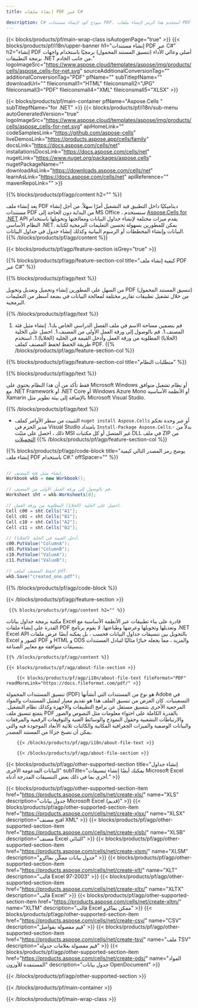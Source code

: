 ```yaml
---
title: إنشاء ملفات PDF عبر C# 

description: C# نموذج كود لإنشاء مستندات PDF. استخدم هذا الرمز لإنشاء ملفات PDF داخل VB .NET أو Asp .NET أو أي تطبيق قائم على .NET.
---
```

{{< blocks/products/pf/main-wrap-class isAutogenPage="true" >}}
{{< blocks/products/pf/i18n/upper-banner h1="إنشاء مستندات PDF عبر C#" h2="إنشاء PDF أصلي وعالي الأداء (تنسيق المستند المحمول) برمجيًا باستخدام واجهات برمجة التطبيقات .NET من جانب الخادم." logoImageSrc="https://www.aspose.cloud/templates/aspose/img/products/cells/aspose_cells-for-net.svg" sourceAdditionalConversionTag="" additionalConversionTag="PDF" pfName="" subTitlepfName="" downloadUrl="" fileiconsmall1="HTML" fileiconsmall2="JPG" fileiconsmall3="PDF" fileiconsmall4="XML" fileiconsmall5="XLSX" >}}

{{< blocks/products/pf/main-container pfName="Aspose.Cells " subTitlepfName="for .NET" >}}
{{< blocks/products/pf/i18n/sub-menu autoGeneratedVersion="true" logoImageSrc="https://www.aspose.cloud/templates/aspose/img/products/cells/aspose_cells-for-net.svg" apiHomeLink="" codeSamplesLink="https://github.com/aspose-cells" liveDemosLink="https://products.aspose.app/cells/family" docsLink="https://docs.aspose.com/cells/net" installationsDocsLink="https://docs.aspose.com/cells/net" nugetLink="https://www.nuget.org/packages/aspose.cells" nugetPackageName="" downloadAsLink="https://downloads.aspose.com/cells/net" learnAsLink="https://docs.aspose.com/cells/net" apiReference="" mavenRepoLink="" >}}

{{% blocks/products/pf/agp/content h2="" %}}

 يعد إنشاء ملف PDF ديناميكيًا داخل التطبيق قيد التشغيل أمرًا سهلاً. من أجل إنشاء مستندات PDF من البداية دون الحاجة إلى MS Office ، سنستخدم
 [Aspose.Cells for .NET](https://products.aspose.com/cells/net) 
 API يقدم ميزات مختلفة لإنشاء جداول البيانات ومعالجتها وتحويلها باستخدام النظام الأساسي .NET. يمكن للمطورين بسهولة تحسين التعليمات البرمجية لكتابة البيانات وإنشاء المخططات أو الرسوم البيانية وكذلك إنشاء جدول في جداول البيانات.
{{% /blocks/products/pf/agp/content %}}

{{< blocks/products/pf/agp/feature-section isGrey="true" >}}

{{% blocks/products/pf/agp/feature-section-col title="كيفية إنشاء ملف PDF عبر C#" %}}

{{% blocks/products/pf/agp/text %}}

 من السهل على المطورين إنشاء وتحميل وتعديل وتحويل PDF (تنسيق المستند المحمول) من خلال تشغيل تطبيقات تقارير مختلفة لمعالجة البيانات في بضعة أسطر من التعليمات البرمجية.

{{% /blocks/products/pf/agp/text %}}

1. قم بتضمين مساحة الاسم في ملف الفصل الدراسي الخاص بك1. إنشاء مثيل فئة المصنف.1. قم بالوصول إلى ورقة العمل الأولى من المصنف.1. احصل على الخلية (الخلايا) المطلوبة من ورقة العمل وأدخل القيمة في الخلية (الخلايا).1. استخدم طريقة الحفظ لحفظ المصنف كملف PDF.
{{% /blocks/products/pf/agp/feature-section-col %}}

{{% blocks/products/pf/agp/feature-section-col title="متطلبات النظام" %}}

{{% blocks/products/pf/agp/text %}}

 فقط تأكد من أن هذا النظام يحتوي على Microsoft Windows أو نظام تشغيل متوافق مع .NET Framework أو .NET Core أو Windows Azure Mono أو الأنظمة الأساسية Xamarin بالإضافة إلى بيئة تطوير مثل Microsoft Visual Studio. 

{{% /blocks/products/pf/agp/text %}}

- التثبيت من سطر الأوامر كملف <code>nuget install Aspose.Cells</code> أو عبر وحدة تحكم مدير الحزم في Visual Studio بامتداد <code>Install-Package Aspose.Cells</code>.- بدلاً من ذلك ، احصل على مثبّت MSI غير المتصل أو كل مكتبات DLL في ملف ZIP من <a href="https://downloads.aspose.com/cells/net">التحميلات</a>
{{% /blocks/products/pf/agp/feature-section-col %}}

{{% blocks/products/pf/agp/code-block title="يوضح رمز المصدر التالي كيفية إنشاء ملف PDF باستخدام C#." offSpacer="" %}}

```cs

// إنشاء مثيل فئة المصنف.
Workbook wkb = new Workbook();

// قم بالوصول إلى ورقة العمل الأولى من المصنف.
Worksheet sht = wkb.Worksheets[0];

// احصل على الخلية (الخلايا) المطلوبة من ورقة العمل.
Cell c00 = sht.Cells["A1"];
Cell c01 = sht.Cells["B1"];
Cell c10 = sht.Cells["A2"];
Cell c11 = sht.Cells["B2"];

// أدخل القيمة في الخلية (الخلايا).
c00.PutValue("ColumnA");
c01.PutValue("ColumnB");
c10.PutValue("ValueA");
c11.PutValue("ValueB");

// احفظ المصنف كملف pdf.
wkb.Save("created_one.pdf");


```

{{% /blocks/products/pf/agp/code-block %}}

{{< /blocks/products/pf/agp/feature-section >}}

<!-- aboutfile Starts -->

     
     {{% blocks/products/pf/agp/content h2="" %}}

 مكتبة برمجة جداول بيانات Excel قادرة على بناء تطبيقات عبر الأنظمة الأساسية مع القدرة على إنشاء ملفات PDF وتعديلها وتحويلها وعرضها وطباعتها. لا يقوم برنامج .NET Excel API بالتحويل بين تنسيقات جداول البيانات فحسب ، بل يمكنه أيضًا عرض ملفات Excel كصور و PDF و HTML و ODS والمزيد ، مما يجعله خيارًا مثاليًا لتبادل المستندات بتنسيقات متوافقة مع معايير الصناعة.

    {{% /blocks/products/pf/agp/content %}}

    {{< blocks/products/pf/agp/about-file-section >}}

        {{< blocks/products/pf/agp/i18n/about-file-text fileFormat="PDF" readMoreLink="https://docs.fileformat.com/pdf/" >}}
تنسيق المستندات المحمولة (PDF) هو نوع من المستندات التي أنشأتها Adobe في التسعينيات. كان الغرض من تنسيق الملف هذا هو تقديم معيار لتمثيل المستندات والمواد المرجعية الأخرى بتنسيق مستقل عن برامج التطبيقات والأجهزة وكذلك نظام التشغيل. يتمتع تنسيق ملف PDF بالقدرة الكاملة على احتواء معلومات مثل النصوص والصور والارتباطات التشعبية وحقول النموذج والوسائط الغنية والتوقيعات الرقمية والمرفقات والبيانات الوصفية والميزات الجغرافية المكانية والكائنات ثلاثية الأبعاد الموجودة فيه والتي يمكن أن تصبح جزءًا من المستند المصدر.

        {{< /blocks/products/pf/agp/i18n/about-file-text >}}

        {{< /blocks/products/pf/agp/about-file-section >}}

          

<!-- aboutfile Ends -->

{{< blocks/products/pf/agp/other-supported-section title="إنشاء جداول البيانات المدعومة الأخرى" subTitle="يمكنك أيضًا إنشاء تنسيقات Microsoft Excel أخرى بما في ذلك بعض التنسيقات المدرجة أدناه." >}}

{{< blocks/products/pf/agp/other-supported-section-item href="https://products.aspose.com/cells/net/create-xls/" name="XLS" description="جدول بيانات Microsoft Excel (قديم)" >}} 
{{< blocks/products/pf/agp/other-supported-section-item href="https://products.aspose.com/cells/net/create-xlsx/" name="XLSX" description="افتح مصنف XML" >}} 
{{< blocks/products/pf/agp/other-supported-section-item href="https://products.aspose.com/cells/net/create-xlsb/" name="XLSB" description="مصنف Excel الثنائي" >}} 
{{< blocks/products/pf/agp/other-supported-section-item href="https://products.aspose.com/cells/net/create-xlsm/" name="XLSM" description="جدول بيانات ممكّن بماكرو" >}} 
{{< blocks/products/pf/agp/other-supported-section-item href="https://products.aspose.com/cells/net/create-xlt/" name="XLT" description="قالب Excel 97-2003" >}} 
{{< blocks/products/pf/agp/other-supported-section-item href="https://products.aspose.com/cells/net/create-xltx/" name="XLTX" description="قالب Excel" >}} 
{{< blocks/products/pf/agp/other-supported-section-item href="https://products.aspose.com/cells/net/create-xltm/" name="XLTM" description="قالب Excel ممكن بماكرو" >}} 
{{< blocks/products/pf/agp/other-supported-section-item href="https://products.aspose.com/cells/net/create-csv/" name="CSV" description="قيم مفصولة بفواصل" >}} 
{{< blocks/products/pf/agp/other-supported-section-item href="https://products.aspose.com/cells/net/create-tsv/" name="ملف TSV" description="قيم مفصولة بعلامات جدولة" >}} 
{{< blocks/products/pf/agp/other-supported-section-item href="https://products.aspose.com/cells/net/create-ods/" name="المواد المستنفدة للأوزون" description="جدول بيانات OpenDocument" >}} 

{{< /blocks/products/pf/agp/other-supported-section >}}

{{< /blocks/products/pf/main-container >}}
    
{{< /blocks/products/pf/main-wrap-class >}}

